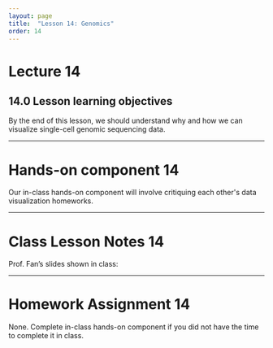 ```yaml
---
layout: page
title:  "Lesson 14: Genomics"
order: 14
---
```


# Lecture 14

## 14.0 Lesson learning objectives

By the end of this lesson, we should understand why and how we can visualize single-cell genomic sequencing data.

---

# Hands-on component 14

Our in-class hands-on component will involve critiquing each other's data visualization homeworks.

---

# Class Lesson Notes 14

Prof. Fan’s slides shown in class: 

---

# Homework Assignment 14

None. Complete in-class hands-on component if you did not have the time to complete it in class.



